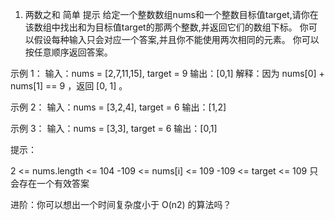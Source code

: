 1. 两数之和   简单
提示
给定一个整数数组nums和一个整数目标值target,请你在该数组中找出和为目标值target的那两个整数,并返回它们的数组下标。
你可以假设每种输入只会对应一个答案,并且你不能使用两次相同的元素。
你可以按任意顺序返回答案。

示例 1：
输入：nums = [2,7,11,15], target = 9
输出：[0,1]
解释：因为 nums[0] + nums[1] == 9 ，返回 [0, 1] 。

示例 2：
输入：nums = [3,2,4], target = 6
输出：[1,2]

示例 3：
输入：nums = [3,3], target = 6
输出：[0,1]

提示：

2 <= nums.length <= 104
-109 <= nums[i] <= 109
-109 <= target <= 109
只会存在一个有效答案

进阶：你可以想出一个时间复杂度小于 O(n2) 的算法吗？
